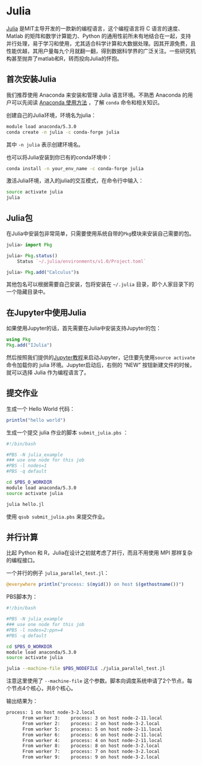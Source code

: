# Julia

[Julia][1] 是MIT主导开发的一款新的编程语言，这个编程语言将 C 语言的速度、Matlab 的矩阵和数学计算能力、Python 的通用性前所未有地结合在一起，支持并行处理，易于学习和使用，尤其适合科学计算和大数据处理。因其开源免费，且性能优越，其用户量每九个月就翻一翻，得到数据科学界的广泛关注。一些研究机构甚至抛弃了matlab和R，转而投向Julia的怀抱。

## 首次安装Julia

我们推荐使用 Anaconda 来安装和管理 Julia 语言环境。不熟悉 Anaconda 的用户可以先阅读 [Anaconda 使用方法](python.md) ，了解 `conda` 命令和相关知识。

创建自己的Julia环境，环境名为julia：

```bash
module load anaconda/5.3.0
conda create -n julia -c conda-forge julia
```

其中 `-n julia` 表示创建环境名。

也可以将Julia安装到你已有的conda环境中：

```bash
conda install -n your_env_name -c conda-forge julia
```

激活Julia环境，进入的julia的交互模式，在命令行中输入：

```bash
source activate julia
julia
```

## Julia包

在Julia中安装包非常简单，只需要使用系统自带的`Pkg`模块来安装自己需要的包。

```julia
julia> import Pkg

julia> Pkg.status()
    Status `~/.julia/environments/v1.0/Project.toml`

julia> Pkg.add("Calculus")s
```

其他包名可以根据需要自己安装，包将安装在 `~/.julia` 目录，即个人家目录下的一个隐藏目录中。

## 在Jupyter中使用Julia

如果使用Jupyter的话，首先需要在Julia中安装支持Jupyter的包：

```julia
using Pkg
Pkg.add("IJulia")
```

然后按照我们提供的[Jupyter教程](jupyter.md)来启动Jupyter，记住要先使用`source activate`命令加载你的 julia 环境。Jupyter启动后，右侧的 “NEW” 按钮新建文件的时候，就可以选择 Julia 作为编程语言了。

## 提交作业

生成一个 Hello World 代码：

```julia
println("hello world")
```

生成一个提交 julia 作业的脚本 `submit_julia.pbs` ：

```bash
#!/bin/bash

#PBS -N julia_example
### use one node for this job
#PBS -l nodes=1
#PBS -q default

cd $PBS_O_WORKDIR
module load anaconda/5.3.0
source activate julia

julia hello.jl
```

使用 `qsub submit_julia.pbs` 来提交作业。

## 并行计算

比起 Python 和 R，Julia在设计之初就考虑了并行，而且不用使用 MPI 那样复杂的编程接口。

一个并行的例子 `julia_parallel_test.jl`：

```julia
@everywhere println("process: $(myid()) on host $(gethostname())")
```

PBS脚本为：

```bash
#!/bin/bash

#PBS -N julia_example
### use one node for this job
#PBS -l nodes=2:ppn=4
#PBS -q default

cd $PBS_O_WORKDIR
module load anaconda/5.3.0
source activate julia

julia --machine-file $PBS_NODEFILE ./julia_parallel_test.jl
```

注意这里使用了 `--machine-file` 这个参数。脚本向调度系统申请了2个节点，每个节点4个核心，共8个核心。

输出结果为：

```bash
process: 1 on host node-3-2.local
      From worker 3:	process: 3 on host node-2-11.local
      From worker 2:	process: 2 on host node-3-2.local
      From worker 5:	process: 5 on host node-2-11.local
      From worker 6:	process: 6 on host node-2-11.local
      From worker 4:	process: 4 on host node-2-11.local
      From worker 8:	process: 8 on host node-3-2.local
      From worker 7:	process: 7 on host node-3-2.local
      From worker 9:	process: 9 on host node-3-2.local
```




[1]: https://julialang.org/
